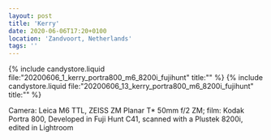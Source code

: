 ```yaml
---
layout: post
title: 'Kerry'
date: 2020-06-06T17:20+0100
location: 'Zandvoort, Netherlands'
tags: ''
---
```


{% include candystore.liquid file:"20200606_1_kerry_portra800_m6_8200i_fujihunt" title:"" %}
{% include candystore.liquid file:"20200606_13_kerry_portra800_m6_8200i_fujihunt" title:"" %}

Camera: Leica M6 TTL, ZEISS ZM Planar T* 50mm f/2 ZM; film: Kodak Portra 800, Developed in Fuji Hunt C41, scanned with a Plustek 8200i, edited in Lightroom